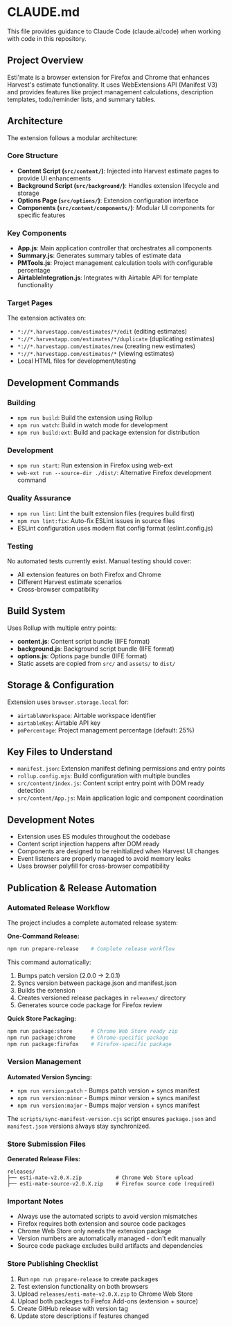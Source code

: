 # CLAUDE.md

This file provides guidance to Claude Code (claude.ai/code) when working with code in this repository.

## Project Overview

Esti'mate is a browser extension for Firefox and Chrome that enhances Harvest's estimate functionality. It uses WebExtensions API (Manifest V3) and provides features like project management calculations, description templates, todo/reminder lists, and summary tables.

## Architecture

The extension follows a modular architecture:

### Core Structure
- **Content Script (`src/content/`)**: Injected into Harvest estimate pages to provide UI enhancements
- **Background Script (`src/background/`)**: Handles extension lifecycle and storage
- **Options Page (`src/options/`)**: Extension configuration interface
- **Components (`src/content/components/`)**: Modular UI components for specific features

### Key Components
- **App.js**: Main application controller that orchestrates all components
- **Summary.js**: Generates summary tables of estimate data
- **PMTools.js**: Project management calculation tools with configurable percentage
- **AirtableIntegration.js**: Integrates with Airtable API for template functionality

### Target Pages
The extension activates on:
- `*://*.harvestapp.com/estimates/*/edit` (editing estimates)
- `*://*.harvestapp.com/estimates/*/duplicate` (duplicating estimates)  
- `*://*.harvestapp.com/estimates/new` (creating new estimates)
- `*://*.harvestapp.com/estimates/*` (viewing estimates)
- Local HTML files for development/testing

## Development Commands

### Building
- `npm run build`: Build the extension using Rollup
- `npm run watch`: Build in watch mode for development
- `npm run build:ext`: Build and package extension for distribution

### Development
- `npm run start`: Run extension in Firefox using web-ext
- `web-ext run --source-dir ./dist/`: Alternative Firefox development command

### Quality Assurance
- `npm run lint`: Lint the built extension files (requires build first)
- `npm run lint:fix`: Auto-fix ESLint issues in source files
- ESLint configuration uses modern flat config format (eslint.config.js)

### Testing
No automated tests currently exist. Manual testing should cover:
- All extension features on both Firefox and Chrome
- Different Harvest estimate scenarios
- Cross-browser compatibility

## Build System

Uses Rollup with multiple entry points:
- **content.js**: Content script bundle (IIFE format)
- **background.js**: Background script bundle (IIFE format)  
- **options.js**: Options page bundle (IIFE format)
- Static assets are copied from `src/` and `assets/` to `dist/`

## Storage & Configuration

Extension uses `browser.storage.local` for:
- `airtableWorkspace`: Airtable workspace identifier
- `airtableKey`: Airtable API key
- `pmPercentage`: Project management percentage (default: 25%)

## Key Files to Understand

- `manifest.json`: Extension manifest defining permissions and entry points
- `rollup.config.mjs`: Build configuration with multiple bundles
- `src/content/index.js`: Content script entry point with DOM ready detection
- `src/content/App.js`: Main application logic and component coordination

## Development Notes

- Extension uses ES modules throughout the codebase
- Content script injection happens after DOM ready
- Components are designed to be reinitialized when Harvest UI changes
- Event listeners are properly managed to avoid memory leaks
- Uses browser polyfill for cross-browser compatibility

## Publication & Release Automation

### Automated Release Workflow

The project includes a complete automated release system:

**One-Command Release:**
```bash
npm run prepare-release    # Complete release workflow
```
This command automatically:
1. Bumps patch version (2.0.0 → 2.0.1)
2. Syncs version between package.json and manifest.json
3. Builds the extension 
4. Creates versioned release packages in `releases/` directory
5. Generates source code package for Firefox review

**Quick Store Packaging:**
```bash
npm run package:store      # Chrome Web Store ready zip
npm run package:chrome     # Chrome-specific package
npm run package:firefox    # Firefox-specific package
```

### Version Management

**Automated Version Syncing:**
- `npm run version:patch` - Bumps patch version + syncs manifest
- `npm run version:minor` - Bumps minor version + syncs manifest  
- `npm run version:major` - Bumps major version + syncs manifest

The `scripts/sync-manifest-version.cjs` script ensures `package.json` and `manifest.json` versions always stay synchronized.

### Store Submission Files

**Generated Release Files:**
```
releases/
├── esti-mate-v2.0.X.zip           # Chrome Web Store upload
├── esti-mate-source-v2.0.X.zip    # Firefox source code (required)
```

### Important Notes

- Always use the automated scripts to avoid version mismatches
- Firefox requires both extension and source code packages
- Chrome Web Store only needs the extension package
- Version numbers are automatically managed - don't edit manually
- Source code package excludes build artifacts and dependencies

### Store Publishing Checklist

1. Run `npm run prepare-release` to create packages
2. Test extension functionality on both browsers
3. Upload `releases/esti-mate-v2.0.X.zip` to Chrome Web Store
4. Upload both packages to Firefox Add-ons (extension + source)
5. Create GitHub release with version tag
6. Update store descriptions if features changed